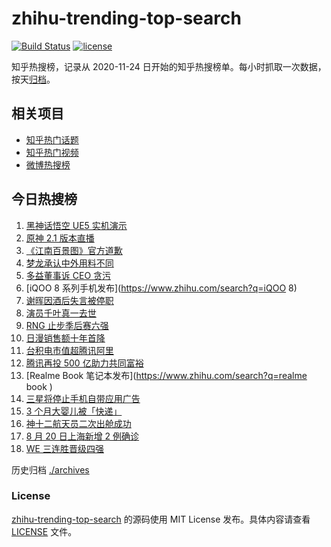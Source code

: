 # zhihu-trending-top-search

[![Build Status](https://github.com/justjavac/zhihu-trending-top-search/workflows/ci/badge.svg?branch=main)](https://github.com/justjavac/zhihu-trending-top-search/actions)
[![license](https://img.shields.io/github/license/justjavac/zhihu-trending-top-search)](https://github.com/justjavac/zhihu-trending-top-search/blob/main/LICENSE)

知乎热搜榜，记录从 2020-11-24 日开始的知乎热搜榜单。每小时抓取一次数据，按天[归档](./archives)。

## 相关项目

- [知乎热门话题](https://github.com/justjavac/zhihu-trending-hot-questions)
- [知乎热门视频](https://github.com/justjavac/zhihu-trending-hot-video)
- [微博热搜榜](https://github.com/justjavac/weibo-trending-hot-search)

## 今日热搜榜

<!-- BEGIN -->
<!-- 最后更新时间 Sat Aug 21 2021 07:06:01 GMT+0800 (China Standard Time) -->

1. [黑神话悟空 UE5 实机演示](https://www.zhihu.com/search?q=黑神话悟空)
1. [原神 2.1 版本直播](https://www.zhihu.com/search?q=原神)
1. [《江南百景图》官方道歉](https://www.zhihu.com/search?q=江南百景图)
1. [梦龙承认中外用料不同](https://www.zhihu.com/search?q=梦龙)
1. [多益董事诉 CEO 贪污](https://www.zhihu.com/search?q=多益网络)
1. [iQOO 8 系列手机发布](https://www.zhihu.com/search?q=iQOO 8)
1. [谢晖因酒后失言被停职](https://www.zhihu.com/search?q=谢晖)
1. [演员千叶真一去世](https://www.zhihu.com/search?q=千叶真一)
1. [RNG 止步季后赛六强](https://www.zhihu.com/search?q=RNG)
1. [日漫销售额十年首降](https://www.zhihu.com/search?q=日本动漫)
1. [台积电市值超腾讯阿里](https://www.zhihu.com/search?q=台积电)
1. [腾讯再投 500 亿助力共同富裕](https://www.zhihu.com/search?q=腾讯500亿)
1. [Realme Book 笔记本发布](https://www.zhihu.com/search?q=realme book )
1. [三星将停止手机自带应用广告](https://www.zhihu.com/search?q=三星手机)
1. [3 个月大婴儿被「快递」](https://www.zhihu.com/search?q=婴儿被快递)
1. [神十二航天员二次出舱成功](https://www.zhihu.com/search?q=神舟十二号)
1. [8 月 20 日上海新增 2 例确诊](https://www.zhihu.com/search?q=上海疫情)
1. [WE 三连胜晋级四强](https://www.zhihu.com/search?q=we)

<!-- END -->

历史归档 [./archives](./archives)

### License

[zhihu-trending-top-search](https://github.com/justjavac/zhihu-trending-top-search)
的源码使用 MIT License 发布。具体内容请查看 [LICENSE](./LICENSE) 文件。

